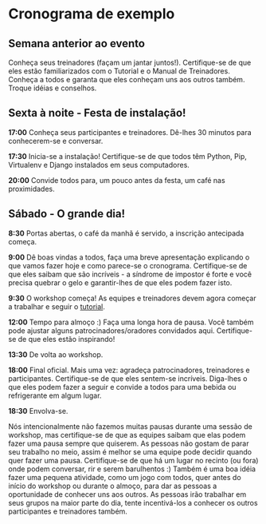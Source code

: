 # Cronograma de exemplo

## Semana anterior ao evento

Conheça seus treinadores (façam um jantar juntos!). Certifique-se de que eles estão familiarizados com o Tutorial e o Manual de Treinadores. Conheça a todos e garanta que eles conheçam uns aos outros também. Troque idéias e conselhos.

## Sexta à noite - Festa de instalação!

__17:00__ Conheça seus participantes e treinadores. Dê-lhes 30 minutos para conhecerem-se e conversar.

__17:30__ Inicia-se a instalação! Certifique-se de que todos têm Python, Pip, Virtualenv e Django instalados em seus computadores.

__20:00__ Convide todos para, um pouco antes da festa, um café nas proximidades.

## Sábado - O grande dia!

__8:30__ Portas abertas, o café da manhã é servido, a inscrição antecipada começa.

__9:00__ Dê boas vindas a todos, faça uma breve apresentação explicando o que vamos fazer hoje e como parece-se o cronograma. Certifique-se de que eles saibam que são incríveis - a síndrome de impostor é forte e você precisa quebrar o gelo e garantir-lhes de que eles podem fazer isto.

__9:30__ O workshop começa! As equipes e treinadores devem agora começar a trabalhar e seguir o [tutorial](tutorial/README.html).

__12:00__ Tempo para almoço :) Faça uma longa hora de pausa. Você também pode ajustar alguns patrocinadores/oradores convidados aqui. Certifique-se de que eles estão inspirando!

__13:30__ De volta ao workshop.

__18:00__ Final oficial. Mais uma vez: agradeça patrocinadores, treinadores e participantes. Certifique-se de que eles sentem-se incríveis. Diga-lhes o que eles podem fazer a seguir e convide a todos para uma bebida ou refrigerante em algum lugar.

__18:30__ Envolva-se.

Nós intencionalmente não fazemos muitas pausas durante uma sessão de workshop, mas certifique-se de que as equipes saibam que elas podem fazer uma pausa sempre que quiserem. As pessoas não gostam de parar seu trabalho no meio, assim é melhor se uma equipe pode decidir quando quer fazer uma pausa. Certifique-se de que há um lugar no recinto (ou fora) onde podem conversar, rir e serem barulhentos :) Também é uma boa idéia fazer uma pequena atividade, como um jogo com todos, quer antes do início do workshop ou durante o almoço, para dar as pessoas a oportunidade de conhecer uns aos outros. As pessoas irão trabalhar em seus grupos na maior parte do dia, tente incentivá-los a conhecer os outros participantes e treinadores também.
